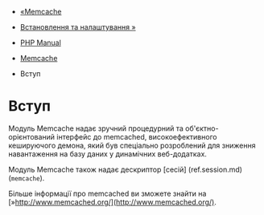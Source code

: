 - [«Memcache](book.memcache.md)
- [Встановлення та налаштування »](memcache.setup.md)

- [PHP Manual](index.md)
- [Memcache](book.memcache.md)
-   Вступ

# Вступ

Модуль Memcache надає зручний процедурний та
об'єктно-орієнтований інтерфейс до memcached, високоефективного
кешируючого демона, який був спеціально розроблений для зниження
навантаження на базу даних у динамічних веб-додатках.

Модуль Memcache також надає дескриптор
[сесій] (ref.session.md) (`memcache`).

Більше інформації про memcached ви зможете знайти на
[»http://www.memcached.org/](http://www.memcached.org/).
